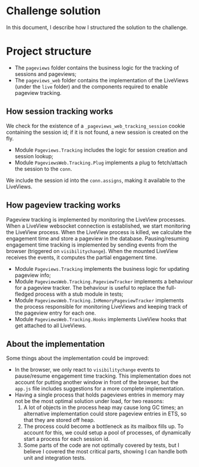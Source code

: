 # Challenge solution

In this document, I describe how I structured the solution to the challenge.

# Project structure

- The `pageviews` folder contains the business logic for the tracking of sessions and pageviews;
- The `pageviews_web` folder contains the implementation of the LiveViews (under the `live` folder) and the components required to enable pageview tracking.

## How session tracking works

We check for the existence of a `_pageviews_web_tracking_session` cookie containing the session id; if it is not found, a new session is created on the fly.

- Module `Pageviews.Tracking` includes the logic for session creation and session lookup;
- Module `PageviewsWeb.Tracking.Plug` implements a plug to fetch/attach the session to the `conn`.

We include the session id into the `conn.assigns`, making it available to the LiveViews.

## How pageview tracking works

Pageview tracking is implemented by monitoring the LiveView processes. When a LiveView websocket connection is established, we start monitoring the LiveView process.
When the LiveView process is killed, we calculate the engagement time and store a pageview in the database.
Pausing/resuming engagement time tracking is implemented by sending events from the browser (triggered on `visibilitychange`). When the mounted LiveView receives the events, it computes the partial engagement time.

- Module `Pageviews.Tracking` implements the business logic for updating pageview info;
- Module `PageviewsWeb.Tracking.PageviewTracker` implements a behaviour for a pageview tracker. The behaviour is useful to replace the full-fledged process with a stub module in tests;
- Module `PageviewsWeb.Tracking.InMemoryPageviewTracker` implements the process responsible for monitoring LiveViews and keeping track of the pageview entry for each one.
- Module `PageviewsWeb.Tracking.Hooks` implements LiveView hooks that get attached to all LiveViews.

## About the implementation

Some things about the implementation could be improved:

- In the browser, we only react to `visibilitychange` events to pause/resume engagement time tracking. This implementation does not account for putting another window in front of the browser, but the `app.js` file includes suggestions for a more complete implementation.
- Having a single process that holds pageviews entries in memory may not be the most optimal solution under load, for two reasons:
  1. A lot of objects in the process heap may cause long GC times; an alternative implementation could store pageview entries in ETS, so that they are stored off heap.
  2. The process could become a bottleneck as its mailbox fills up. To account for this, we could setup a pool of processes, of dynamically start a process for each session id.
  3. Some parts of the code are not optimally covered by tests, but I believe I covered the most critical parts, showing I can handle both unit and integration tests.
